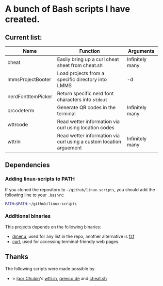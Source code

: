 # A bunch of Bash scripts I have created.

## Current list:

| Name               | Function                                                           | Arguments       |
| -                  | -                                                                  | -               |
| cheat              | Easily bring up a curl cheat sheet from cheat.sh                   | Infinitely many |
| lmmsProjectBooter  | Load projects from a specific directory into LMMS                  | -d              |
| nerdFontItemPicker | Return specific nerd font characters into `stdout`                 |                 |
| qrcodeterm         | Generate QR codes in the terminal                                  | Infinitely many |
| wttrcode           | Read wetter information via curl using location codes              |                 |
| wttrin             | Read wetter information via curl using a custom location arguement | Infinitely many |

## Dependencies

### Adding linux-scripts to PATH

If you cloned the repository to `~/github/linux-scripts`, you should add the following line to your `.bashrc`:

```sh
PATH=$PATH:~/github/linux-scripts
```

### Additional binaries

This projects depends on the following binaries:

- [dmenu](https://tools.suckless.org/dmenu/), used for any list in the repo, another alternative is [fzf](https://github.com/junegunn/fzf)
- [curl](https://curl.se/), used for accessing terminal-friendly web pages

## Thanks

The following scripts were made possible by:

- ⭐ [Igor Chubin](https://github.com/chubin)'s [wttr.in](https://github.com/chubin/wttr.in), [qrenco.de](https://github.com/chubin/qrenco.de) and [cheat.sh](https://github.com/chubin/cheat.sh)

